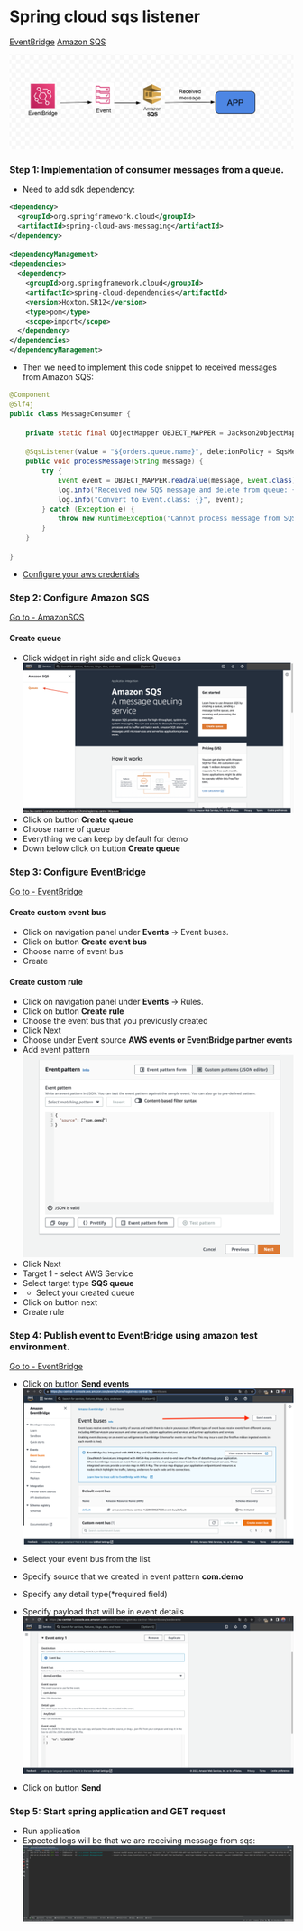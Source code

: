 # Spring cloud sqs listener

[EventBridge](https://aws.amazon.com/eventbridge/)
[Amazon SQS](https://aws.amazon.com/sqs/)

![Alt text](src/main/resources/img/event.png)

### Step 1: Implementation of consumer messages from a queue.

* Need to add sdk dependency:
```xml
<dependency>
  <groupId>org.springframework.cloud</groupId>
  <artifactId>spring-cloud-aws-messaging</artifactId>
</dependency>

<dependencyManagement>
<dependencies>
  <dependency>
    <groupId>org.springframework.cloud</groupId>
    <artifactId>spring-cloud-dependencies</artifactId>
    <version>Hoxton.SR12</version>
    <type>pom</type>
    <scope>import</scope>
  </dependency>
</dependencies>
</dependencyManagement>
```
* Then we need to implement this code snippet to received messages from Amazon SQS:
```java
@Component
@Slf4j
public class MessageConsumer {

    private static final ObjectMapper OBJECT_MAPPER = Jackson2ObjectMapperBuilder.json().build();

    @SqsListener(value = "${orders.queue.name}", deletionPolicy = SqsMessageDeletionPolicy.ON_SUCCESS)
    public void processMessage(String message) {
        try {
            Event event = OBJECT_MAPPER.readValue(message, Event.class);
            log.info("Received new SQS message and delete from queue: {}", message);
            log.info("Convert to Event.class: {}", event);
        } catch (Exception e) {
            throw new RuntimeException("Cannot process message from SQS", e);
        }
    }

}

```

* [Configure your aws credentials](https://docs.aws.amazon.com/sdk-for-java/v1/developer-guide/setup-credentials.html)

### Step 2: Configure Amazon SQS

[Go to - AmazonSQS](https://eu-central-1.console.aws.amazon.com/sqs/v2/home?region=eu-central-1#/homepage)

#### Create queue
* Click widget in right side and click Queues ![Alt text](src/main/resources/img/queue.png)
* Click on button **Create queue**
* Choose name of queue
* Everything we can keep by default for demo
* Down below click on button **Create queue**

### Step 3: Configure EventBridge

[Go to - EventBridge](https://eu-central-1.console.aws.amazon.com/events/home?region=eu-central-1#/)

#### Create custom event bus
* Click on navigation panel under **Events** -> Event buses.
* Click on button **Create event bus**
* Choose name of event bus
* Create

#### Create custom rule
* Click on navigation panel under **Events** -> Rules.
* Click on button **Create rule**
* Choose the event bus that you previously created
* Click Next
* Choose under Event source **AWS events or EventBridge partner events**
* Add event pattern
![Alt text](src/main/resources/img/event_pattern.png)
* Click Next
* Target 1 - select AWS Service
* Select target type **SQS queue**
* * Select your created queue
* Click on button next
* Create rule

### Step 4: Publish event to EventBridge using amazon test environment.
[Go to - EventBridge](https://eu-central-1.console.aws.amazon.com/events/home?region=eu-central-1#/eventbuses)
* Click on button **Send events**
![Alt text](src/main/resources/img/send_event.png)

* Select your event bus from the list
* Specify source that we created in event pattern **com.demo**
* Specify any detail type(*required field)
* Specify payload that will be in event details
![Alt text](src/main/resources/img/send_event2.png)
* Click on button **Send**

### Step 5: Start spring application and GET request

* Run application
* Expected logs will be that we are receiving message from sqs:
![Alt text](src/main/resources/img/received_event.png)
